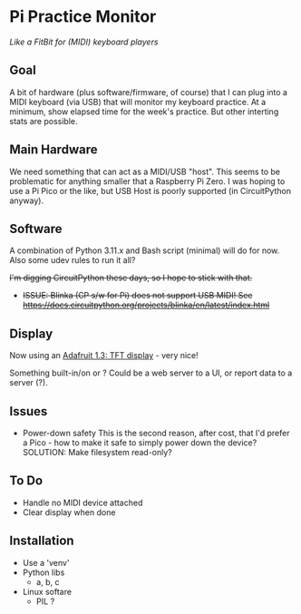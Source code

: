 # Pi Practice Monitor
*Like a FitBit for (MIDI) keyboard players*

## Goal
A bit of hardware (plus software/firmware, of course) that I can plug into a
MIDI keyboard (via USB) that will monitor my keyboard practice. At a minimum, show
elapsed time for the week's practice. But other interting stats are possible.

## Main Hardware
We need something that can act as a MIDI/USB "host". This seems to be problematic
for anything smaller that a Raspberry Pi Zero. I was hoping to use a Pi Pico or the like,
but USB Host is poorly supported (in CircuitPython anyway).

## Software
A combination of Python 3.11.x and Bash script (minimal) will do for now.
Also some udev rules to run it all?

<strike>I'm digging CircuitPython these days, so I hope to stick with that.
* ISSUE: Blinka (CP s/w for Pi) does not support USB MIDI! See https://docs.circuitpython.org/projects/blinka/en/latest/index.html
</strike>

## Display
Now using an [Adafruit 1.3: TFT display](https://www.adafruit.com/product/4484) - very nice! 

Something built-in/on or ? Could be a web server to a UI, or report data to a server (?).

## Issues
* Power-down safety
 This is the second reason, after cost, that I'd prefer a Pico - how to make it safe to 
 simply power down the device? SOLUTION: Make filesystem read-only?

## To Do
 * Handle no MIDI device attached
 * Clear display when done
 
 
## Installation
* Use a 'venv'
* Python libs
  * a, b, c
* Linux softare
  * PIL ?
